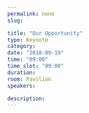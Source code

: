 ```yaml
---
permalink: none
slug:

title: "Our Opportunity"
type: Keynote
category:
date: "2018-09-19"
time: "09:00"
time_slot: "09:00"
duration:
room: Pavilion
speakers:

description:
---
```


